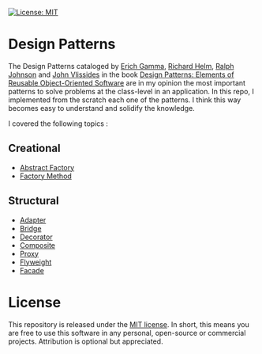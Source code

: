 [![License: MIT](https://img.shields.io/badge/License-MIT-yellow.svg)](https://opensource.org/licenses/MIT)

# Design Patterns

The Design Patterns cataloged by [Erich Gamma](https://github.com/egamma), [Richard Helm](https://www.bcg.com/pt-br/about/people/experts/richard-helm), [Ralph Johnson](https://github.com/smalltalker55) and [John Vlissides](https://en.wikipedia.org/wiki/John_Vlissides) in the book [Design Patterns: Elements of Reusable Object-Oriented Software](https://www.amazon.com.br/Design-Patterns-Object-Oriented-Addison-Wesley-Professional-ebook/dp/B000SEIBB8/ref=asc_df_B000SEIBB8/?tag=googleshopp00-20&linkCode=df0&hvadid=379725882390&hvpos=&hvnetw=g&hvrand=16987175432751364423&hvpone=&hvptwo=&hvqmt=&hvdev=c&hvdvcmdl=&hvlocint=&hvlocphy=1001773&hvtargid=pla-406130702825&psc=1)
are in my opinion the most important patterns to solve problems at the class-level in an application. In this repo, I implemented from the scratch each one of the patterns. I think this way becomes easy to understand and solidify the knowledge. 

I covered the following topics :

## Creational

- [Abstract Factory](https://github.com/ads1986/design-patterns-examples/tree/main/src/main/java/com/design/patterns/creational/abstractFactory)
- [Factory Method](https://github.com/ads1986/design-patterns-examples/tree/main/src/main/java/com/design/patterns/creational/factory)

## Structural

- [Adapter](https://github.com/ads1986/design-patterns-examples/tree/main/src/main/java/com/design/patterns/structural/adapter)
- [Bridge](https://github.com/ads1986/design-patterns-examples/tree/main/src/main/java/com/design/patterns/structural/bridge)
- [Decorator](https://github.com/ads1986/design-patterns-examples/tree/main/src/main/java/com/design/patterns/structural/decorator)
- [Composite](https://github.com/ads1986/design-patterns-examples/tree/main/src/main/java/com/design/patterns/structural/composite)
- [Proxy](https://github.com/ads1986/design-patterns-examples/tree/main/src/main/java/com/design/patterns/structural/proxy)
- [Flyweight](https://github.com/ads1986/design-patterns-examples/tree/main/src/main/java/com/design/patterns/structural/flightweight)
- [Facade](https://github.com/ads1986/design-patterns-examples/tree/main/src/main/java/com/design/patterns/structural/facade)

# License

This repository is released under the [MIT license](https://opensource.org/licenses/MIT). In short, this means you are free to use this software in any personal, open-source or commercial projects. Attribution is optional but appreciated.
